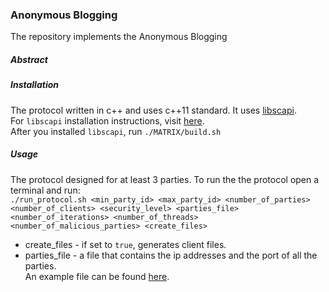 ### Anonymous Blogging

The repository implements the Anonymous Blogging

##### Abstract


##### Installation

The protocol written in c++ and uses c++11 standard. It uses [libscapi](https://github.com/cryptobiu/libscapi).  
For `libscapi` installation instructions, visit [here](https://github.com/cryptobiu/libscapi/blob/master/build_scripts/INSTALL.md).  
After you installed `libscapi`, run `./MATRIX/build.sh`

##### Usage

The protocol designed for at least 3 parties.
To run the the protocol open a terminal and run:  
`./run_protocol.sh <min_party_id> <max_party_id> <number_of_parties> <number_of_clients> <security_level> <parties_file> <number_of_iterations> <number_of_threads> <number_of_malicious_parties> <create_files>` 

* create_files - if set to `true`, generates client files.
* parties_file - a file that contains the ip addresses and the port of all the parties.  
An example file can be found [here](../master/Parties.txt).
    